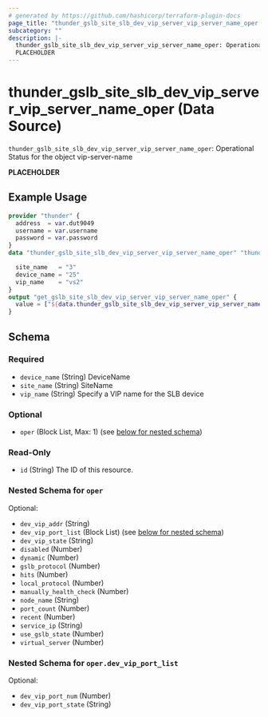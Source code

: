 ```yaml
---
# generated by https://github.com/hashicorp/terraform-plugin-docs
page_title: "thunder_gslb_site_slb_dev_vip_server_vip_server_name_oper Data Source - terraform-provider-thunder"
subcategory: ""
description: |-
  thunder_gslb_site_slb_dev_vip_server_vip_server_name_oper: Operational Status for the object vip-server-name
  PLACEHOLDER
---
```


# thunder_gslb_site_slb_dev_vip_server_vip_server_name_oper (Data Source)

`thunder_gslb_site_slb_dev_vip_server_vip_server_name_oper`: Operational Status for the object vip-server-name

__PLACEHOLDER__

## Example Usage

```terraform
provider "thunder" {
  address  = var.dut9049
  username = var.username
  password = var.password
}
data "thunder_gslb_site_slb_dev_vip_server_vip_server_name_oper" "thunder_gslb_site_slb_dev_vip_server_vip_server_name_oper" {

  site_name   = "3"
  device_name = "25"
  vip_name    = "vs2"
}
output "get_gslb_site_slb_dev_vip_server_vip_server_name_oper" {
  value = ["${data.thunder_gslb_site_slb_dev_vip_server_vip_server_name_oper.thunder_gslb_site_slb_dev_vip_server_vip_server_name_oper}"]
}
```

<!-- schema generated by tfplugindocs -->
## Schema

### Required

- `device_name` (String) DeviceName
- `site_name` (String) SiteName
- `vip_name` (String) Specify a VIP name for the SLB device

### Optional

- `oper` (Block List, Max: 1) (see [below for nested schema](#nestedblock--oper))

### Read-Only

- `id` (String) The ID of this resource.

<a id="nestedblock--oper"></a>
### Nested Schema for `oper`

Optional:

- `dev_vip_addr` (String)
- `dev_vip_port_list` (Block List) (see [below for nested schema](#nestedblock--oper--dev_vip_port_list))
- `dev_vip_state` (String)
- `disabled` (Number)
- `dynamic` (Number)
- `gslb_protocol` (Number)
- `hits` (Number)
- `local_protocol` (Number)
- `manually_health_check` (Number)
- `node_name` (String)
- `port_count` (Number)
- `recent` (Number)
- `service_ip` (String)
- `use_gslb_state` (Number)
- `virtual_server` (Number)

<a id="nestedblock--oper--dev_vip_port_list"></a>
### Nested Schema for `oper.dev_vip_port_list`

Optional:

- `dev_vip_port_num` (Number)
- `dev_vip_port_state` (String)


